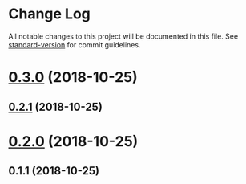 # Change Log

All notable changes to this project will be documented in this file. See [standard-version](https://github.com/conventional-changelog/standard-version) for commit guidelines.

<a name="0.3.0"></a>
# [0.3.0](https://github.com/dimensi/vue-module-class-generator/compare/v0.2.1...v0.3.0) (2018-10-25)



<a name="0.2.1"></a>
## [0.2.1](https://github.com/dimensi/vue-module-class-generator/compare/v0.2.0...v0.2.1) (2018-10-25)



<a name="0.2.0"></a>
# [0.2.0](https://github.com/dimensi/vue-module-class-generator/compare/v0.1.1...v0.2.0) (2018-10-25)



<a name="0.1.1"></a>
## 0.1.1 (2018-10-25)
